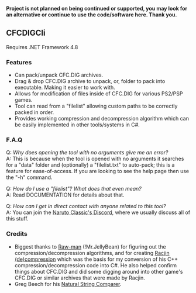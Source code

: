 **Project is not planned on being continued or supported, you may look for an alternative or continue to use the code/software here. Thank you.**

## CFCDIGCli
Requires .NET Framework 4.8

### Features
  - Can pack/unpack CFC.DIG archives.
  - Drag & drop CFC.DIG archive to unpack, or, folder to pack into executable. Making it easier to work with.
  - Allows for modification of files inside of CFC.DIG for various PS2/PSP games.
  - Tool can read from a "filelist" allowing custom paths to be correctly packed in order.
  - Provides working compression and decompression algorithm which can be easily implemented in other tools/systems in C#.

### F.A.Q

Q: _Why does opening the tool with no arguments give me an error?_  
A: This is because when the tool is opened with no arguments it searches for a "data" folder and (optionally) a "filelist.txt" to auto-pack; this is a feature for ease-of-access. If you are looking to see the help page then use the "-h" command.

Q: _How do I use a "filelist"? What does that even mean?_  
A: Read DOCUMENTATION for details about that.

Q: _How can I get in direct contact with anyone related to this tool?_  
A: You can join the [Naruto Classic's Discord](https://discord.gg/jhKmg97), where we usually discuss all of this stuff.

### Credits
  - Biggest thanks to [Raw-man](https://github.com/Raw-man) (!Mr.JellyBean) for figuring out the compression/decompression algorithms, and for creating [Racjin (de)compression](https://github.com/Raw-man/Racjin-de-compression) which was the basis for my conversion of his C++ compression/decompression code into C#. He also helped confirm things about CFC.DIG and did some digging around into other game's CFC.DIG or similar archives that were made by Racjin.
  - Greg Beech for his [Natural String Comparer](https://stackoverflow.com/a/248613/10216412).
